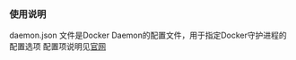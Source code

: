 ### 使用说明

daemon.json 文件是Docker Daemon的配置文件，用于指定Docker守护进程的配置选项
配置项说明见[官网](https://docs.docker.com/engine/reference/commandline/dockerd/#daemon-configuration-file)
